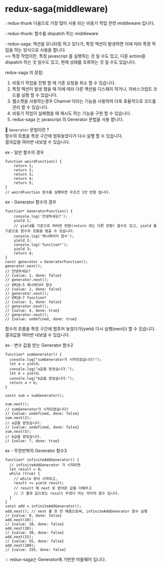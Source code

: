 # redux-saga(middleware)

: redux-thunk 다음으로 가장 많이 사용 되는 비동기 작업 관련 middleware 입니다.

: redux-thunk: 함수를 dispatch 하는 middleware

: redux-saga: 액션을 모니터링 하고 있다가, 특정 액션이 발생하면 이에 따라 특정 작업을 하는 방식으로 사용을 합니다.  
=> 특정 작업이란, 특정 javascript 를 실행하는 것 일 수도 있고, 다른 action을 dispatch 하는 것 일수도 있고, 현재 상태를 조회하는 것 일 수도 있습니다.

redux-saga 의 장점:

1. 비동기 작업을 진행 할 때 기존 요청을 취소 할 수 있습니다.
2. 특정 액션이 발생 했을 때 이에 따라 다른 액션을 디스패치 하거나, 자바스크립트 코드를 실행 할 수 있습니다.
3. 웹소켓을 사용하는경우 Channel 이라는 기능을 사용하여 더욱 효율적으로 코드를 관리 할 수 있습니다.
4. 비동기 작업이 실패했을 때 재시도 하는 기능을 구현 할 수 있습니다.
5. redux-saga 는 javascript 의 Generator 문법을 사용 합니다.

💌 `Generator` 문법이란 ?  
함수의 흐름을 특정 구간에 멈춰놓았다가 다시 실핼 할 수 있습니다.  
결과값을 여러번 내보낼 수 있습니다.

ex - 일반 함수의 경우

```
function weirdFunction() {
    return 1;
    return 2;
    return 3;
    return 4;
    return 5;
}
// weirdFunction 함수를 실행하면 무조건 1만 반환 됩니다.
```

ex - Generator 함수의 경우

```
function* GeneratorFunction() {
    console.log('안녕하세요?');
    yield 1;
    // yield를 기준으로 여러번 반환(return 과는 다른 반환) 할수도 있고, yield 를 기준으로 함수의 흐름을 멈출 수 있습니다.
    console.log('제너레이터 함수');
    yield 2;
    console.log('function*');
    yield 3;
    return 4;
}
const generator = GeneratorFunction();
generator.next();
// 안녕하세요?
// {value: 1, done: false}
// generator.next();
// VM10:5 제너레이터 함수
// {value: 2, done: false}
// generator.next();
// VM10:7 function*
// {value: 3, done: false}
// generator.next();
// {value: 4, done: true}
// generator.next();
// {value: undefined, done: true}
```

함수의 흐름을 특정 구간에 멈추어 놓았다가(yield) 다시 실행(next()) 할 수 있습니다.  
결과값을 여러번 내보낼 수 있습니다.

ex - 변수 값을 받는 Generator 함수2

```
function* sumGenerator() {
  console.log("sumGenerator가 시작되었습니다!");
  let a = yield;
  console.log("a값을 받았습니다.");
  let b = yield;
  console.log("b값을 받았습니다.");
  return a + b;
}

const sum = sumGenerator();

sum.next();
// sumGenerator가 시작되었습니다!
// {value: undefined, done: false}
sum.next(2);
// a값을 받았습니다.
// {value: undefined, done: false}
sum.next(5);
// b값을 받았습니다.
// {value: 7, done: true}
```

ex - 무한반복의 Generator 함수3

```
function* infiniteAddGenerator() {
  // infiniteAddGenerator 가 시작되면
  let result = 0;
  while (true) {
    // while 문이 시작되고,
    result += yield result;
    // result 에 next 로 받아온 값을 더해주고
    // 그 결과 값으로는 result 주겠다 라는 의미의 함수 입니다.
  }
}
const add = infiniteAddGenerator();
add.next(); // next 를 한 번 해줌으로써, infiniteAddGenerator 함수 실행
// {value: 0, done: false}
add.next(10);
// {value: 10, done: false}
add.next(20);
// {value: 30, done: false}
add.next(25);
// {value: 55, done: false}
add.next(100);
// {value: 155, done: false}
```

💥 redux-saga는 Generator에 기반한 미들웨어 입니다.
